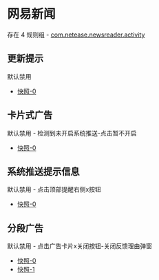 # 网易新闻

存在 4 规则组 - [com.netease.newsreader.activity](/src/apps/com.netease.newsreader.activity.ts)

## 更新提示

默认禁用

- [快照-0](https://i.gkd.li/import/12639884)

## 卡片式广告

默认禁用 - 检测到未开启系统推送-点击暂不开启

- [快照-0](https://i.gkd.li/import/12639800)

## 系统推送提示信息

默认禁用 - 点击顶部提醒右侧x按钮

- [快照-0](https://i.gkd.li/import/12639869)

## 分段广告

默认禁用 - 点击广告卡片x关闭按钮-关闭反馈理由弹窗

- [快照-0](https://i.gkd.li/import/12639752)
- [快照-1](https://i.gkd.li/import/12639751)
